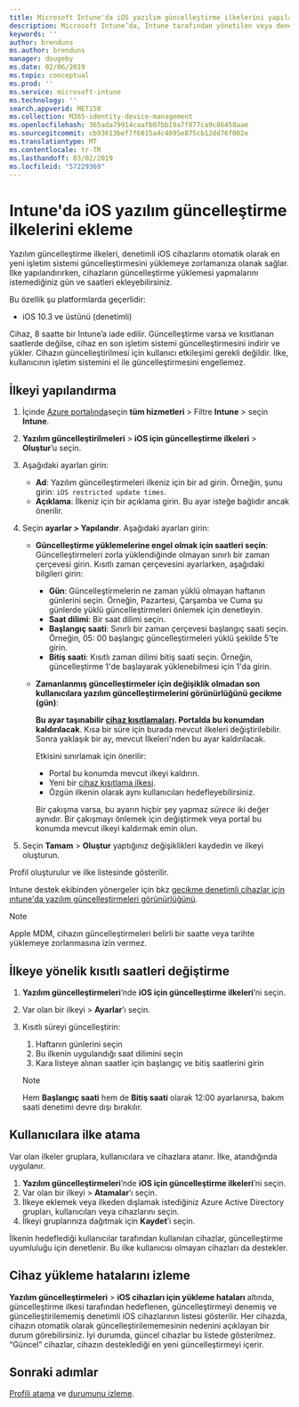 ```yaml
---
title: Microsoft Intune'da iOS yazılım güncelleştirme ilkelerini yapılandırma - Azure | Microsoft Docs
description: Microsoft Intune’da, Intune tarafından yönetilen veya denetlenen iOS cihazlarında otomatik olarak yüklü yazılımların güncelleştirmelerini kısıtlamak için bir yapılandırma ilkesi oluşturun veya ekleyin. Güncelleştirmelerin yükleneceği tarihi ve saati seçebilirsiniz. Bu ilkeyi gruplara, kullanıcılara veya cihazlara da atayarak yükleme hatalarını denetleyebilirsiniz.
keywords: ''
author: brenduns
ms.author: brenduns
manager: dougeby
ms.date: 02/06/2019
ms.topic: conceptual
ms.prod: ''
ms.service: microsoft-intune
ms.technology: ''
search.appverid: MET150
ms.collection: M365-identity-device-management
ms.openlocfilehash: 365ada79914caafb07bb19a7f877ca9c86458aae
ms.sourcegitcommit: cb93613bef7f6015a4c4095e875cb12dd76f002e
ms.translationtype: MT
ms.contentlocale: tr-TR
ms.lasthandoff: 03/02/2019
ms.locfileid: "57229369"
---
```

# <a name="add-ios-software-update-policies-in-intune"></a>Intune'da iOS yazılım güncelleştirme ilkelerini ekleme

Yazılım güncelleştirme ilkeleri, denetimli iOS cihazlarını otomatik olarak en yeni işletim sistemi güncelleştirmesini yüklemeye zorlamanıza olanak sağlar. İlke yapılandırırken, cihazların güncelleştirme yüklemesi yapmalarını istemediğiniz gün ve saatleri ekleyebilirsiniz. 

Bu özellik şu platformlarda geçerlidir:

- iOS 10.3 ve üstünü (denetimli)

Cihaz, 8 saatte bir Intune’a iade edilir. Güncelleştirme varsa ve kısıtlanan saatlerde değilse, cihaz en son işletim sistemi güncelleştirmesini indirir ve yükler. Cihazın güncelleştirilmesi için kullanıcı etkileşimi gerekli değildir. İlke, kullanıcının işletim sistemini el ile güncelleştirmesini engellemez.

## <a name="configure-the-policy"></a>İlkeyi yapılandırma

1. İçinde [Azure portalında](https://portal.azure.com)seçin **tüm hizmetleri** > Filtre **Intune** > seçin **Intune**.
2. **Yazılım güncelleştirilmeleri** > **iOS için güncelleştirme ilkeleri** > **Oluştur**’u seçin.
3. Aşağıdaki ayarları girin:

    - **Ad**: Yazılım güncelleştirmeleri ilkeniz için bir ad girin. Örneğin, şunu girin: `iOS restricted update times`.
    - **Açıklama**: İlkeniz için bir açıklama girin. Bu ayar isteğe bağlıdır ancak önerilir.

4. Seçin **ayarlar > Yapılandır**. Aşağıdaki ayarları girin:

    - **Güncelleştirme yüklemelerine engel olmak için saatleri seçin**: Güncelleştirmeleri zorla yüklendiğinde olmayan sınırlı bir zaman çerçevesi girin. Kısıtlı zaman çerçevesini ayarlarken, aşağıdaki bilgileri girin:

      - **Gün**: Güncelleştirmelerin ne zaman yüklü olmayan haftanın günlerini seçin. Örneğin, Pazartesi, Çarşamba ve Cuma şu günlerde yüklü güncelleştirmeleri önlemek için denetleyin.
      - **Saat dilimi**: Bir saat dilimi seçin.
      - **Başlangıç saati**: Sınırlı bir zaman çerçevesi başlangıç saati seçin. Örneğin, 05: 00 başlangıç güncelleştirmeleri yüklü şekilde 5'te girin.
      - **Bitiş saati**: Kısıtlı zaman dilimi bitiş saati seçin. Örneğin, güncelleştirme 1'de başlayarak yüklenebilmesi için 1'da girin.

    - **Zamanlanmış güncelleştirmeler için değişiklik olmadan son kullanıcılara yazılım güncelleştirmelerini görünürlüğünü gecikme (gün)**: 

      **Bu ayar taşınabilir [cihaz kısıtlamaları](device-restrictions-ios.md#general). Portalda bu konumdan kaldırılacak**. Kısa bir süre için burada mevcut ilkeleri değiştirilebilir. Sonra yaklaşık bir ay, mevcut İlkeleri'nden bu ayar kaldırılacak.

      Etkisini sınırlamak için önerilir:
        - Portal bu konumda mevcut ilkeyi kaldırın.
        - Yeni bir [cihaz kısıtlama ilkesi](device-restrictions-ios.md#general).
        - Özgün ilkenin olarak aynı kullanıcıları hedefleyebilirsiniz.

      Bir çakışma varsa, bu ayarın hiçbir şey yapmaz *sürece* iki değer aynıdır. Bir çakışmayı önlemek için değiştirmek veya portal bu konumda mevcut ilkeyi kaldırmak emin olun.

5. Seçin **Tamam** > **Oluştur** yaptığınız değişiklikleri kaydedin ve ilkeyi oluşturun.

Profil oluşturulur ve ilke listesinde gösterilir.

Intune destek ekibinden yönergeler için bkz [gecikme denetimli cihazlar için ıntune'da yazılım güncelleştirmeleri görünürlüğünü](https://techcommunity.microsoft.com/t5/Intune-Customer-Success/Delaying-visibility-of-software-updates-in-Intune-for-supervised/ba-p/345753).

> [!NOTE]
> Apple MDM, cihazın güncelleştirmeleri belirli bir saatte veya tarihte yüklemeye zorlanmasına izin vermez.

## <a name="change-the-restricted-times-for-the-policy"></a>İlkeye yönelik kısıtlı saatleri değiştirme

1. **Yazılım güncelleştirmeleri**’nde **iOS için güncelleştirme ilkeleri**’ni seçin.
2. Var olan bir ilkeyi > **Ayarlar**’ı seçin.
3. Kısıtlı süreyi güncelleştirin:

    1. Haftanın günlerini seçin
    2. Bu ilkenin uygulandığı saat dilimini seçin
    3. Kara listeye alınan saatler için başlangıç ve bitiş saatlerini girin

    > [!NOTE]
    > Hem **Başlangıç saati** hem de **Bitiş saati** olarak 12:00 ayarlanırsa, bakım saati denetimi devre dışı bırakılır.

## <a name="assign-the-policy-to-users"></a>Kullanıcılara ilke atama

Var olan ilkeler gruplara, kullanıcılara ve cihazlara atanır. İlke, atandığında uygulanır.

1. **Yazılım güncelleştirmeleri**’nde **iOS için güncelleştirme ilkeleri**’ni seçin.
2. Var olan bir ilkeyi > **Atamalar**’ı seçin. 
3. İlkeye eklemek veya ilkeden dışlamak istediğiniz Azure Active Directory grupları, kullanıcıları veya cihazlarını seçin.
4. İlkeyi gruplarınıza dağıtmak için **Kaydet**’i seçin.

İlkenin hedeflediği kullanıcılar tarafından kullanılan cihazlar, güncelleştirme uyumluluğu için denetlenir. Bu ilke kullanıcısı olmayan cihazları da destekler.

## <a name="monitor-device-installation-failures"></a>Cihaz yükleme hatalarını izleme
<!-- 1352223 -->
**Yazılım güncelleştirmeleri** > **iOS cihazları için yükleme hataları** altında, güncelleştirme ilkesi tarafından hedeflenen, güncelleştirmeyi denemiş ve güncelleştirilememiş denetimli iOS cihazlarının listesi gösterilir. Her cihazda, cihazın otomatik olarak güncelleştirilememesinin nedenini açıklayan bir durum görebilirsiniz. İyi durumda, güncel cihazlar bu listede gösterilmez. “Güncel” cihazlar, cihazın desteklediği en yeni güncelleştirmeyi içerir.

## <a name="next-steps"></a>Sonraki adımlar

[Profili atama](device-profile-assign.md) ve [durumunu izleme](device-profile-monitor.md).

